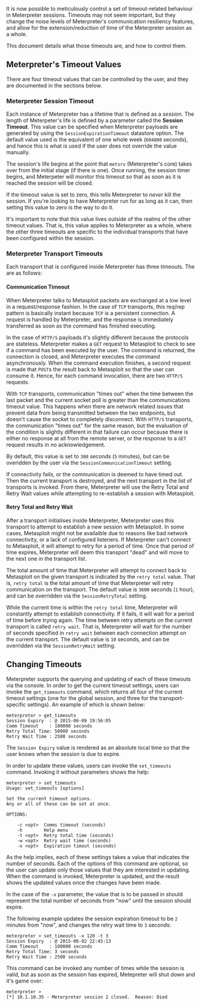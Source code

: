 It is now possible to meticulously control a set of timeout-related behaviour in Meterpreter sessions. Timeouts may not seem important, but they change the noise levels of Meterpreter's communication resiliency features, and allow for the extension/reduction of time of the Meterpreter session as a whole.

This document details what those timeouts are, and how to control them.

## Meterpreter's Timeout Values

There are four timeout values that can be controlled by the user, and they are documented in the sections below.

### Meterpreter Session Timeout

Each instance of Meterpreter has a lifetime that is defined as a _session_. The length of Meterpeter's life is defined by a parameter called the **Session Timeout**. This value can be specified when Meterpreter payloads are generated by using the `SessionExpirationTimeout` datastore option. The default value used is the equivalent of one whole week (`604800` seconds), and hence this is what is used if the user does not override the value manually.

The session's life begins at the point that `metsrv` (Meterpreter's core) takes over from the initial stage (if there is one). Once running, the session timer begins, and Meterpeter will monitor this timeout so that as soon as it is reached the session will be closed.

If the timeout value is set to zero, this tells Meterpreter to _never_ kill the session. If you're looking to have Meterpreter run for as long as it can, then setting this value to zero is the way to do it.

It's important to note that this value lives outside of the realms of the other timeout values. That is, this value applies to Meterpreter as a whole, where the other three timeouts are specific to the individual transports that have been configured within the session.

### Meterpreter Transport Timeouts

Each transport that is configured inside Meterpreter has three timeouts. The are as follows:

#### Communication Timeout

When Meterpreter talks to Metasploit packets are exchanged at a low level in a request/response fashion. In the case of `TCP` transports, this req/rep pattern is basically instant because `TCP` is a persistent connection. A request is handled by Meterpreter, and the response is immediately transferred as soon as the command has finished executing.

In the case of `HTTP/S` payloads it's slightly different because the protocols are stateless. Meterpreter makes a `GET` request to Metasploit to check to see if a command has been executed by the user. The command is returned, the connection is closed, and Meterpreter executes the command asynchronously. When the command execution finishes, a second request is made that `POST`s the result back to Metasploit so that the user can consume it. Hence, for each command invocation, there are two `HTTP/S` requests.

With `TCP` transports, communication "times out" when the time between the last packet and the current socket poll is greater than the communications timeout value. This happens when there are network related issues that prevent data from being transmitted between the two endpoints, but doesn't cause the socket to completely disconnect. With `HTTP/S` transports, the communication "times out" for the same reason, but the evaluation of the condition is slightly different in that failure can occur because there is either no response at all from the remote server, or the response to a `GET` request results in no acknowledgement.

By default, this value is set to `300` seconds (`5` minutes), but can be overidden by the user via the `SessionCommunicationTimeout` setting.

If connectivity fails, or the communication is deemed to have timed out. Then the current transport is destroyed, and the next transport in the list of transports is invoked. From there, Meterpreter will use the Retry Total and Retry Wait values while attempting to re-establish a session with Metasploit.

#### Retry Total and Retry Wait

After a transport initialises inside Meterpreter, Meterpreter uses this transport to attempt to establish a new session with Metasploit. In some cases, Metasploit might not be availalble due to reasons like bad network connectivity, or a lack of configured listeners. If Meterpreter can't connect to Metasploit, it will attempt to retry for a period of time. Once that period of time expires, Meterpreter will deem this transport "dead" and will move to the next one in the transport list.

The total amount of time that Meterpreter will attempt to connect back to Metasploit on the given transport is indicated by the `retry total` value. That is, `retry total` is the total amount of time that Meterpreter will retry communication on the transport. The default value is `3600` seconds (`1` hour), and can be overridden via the `SessionRetryTotal` setting.

While the current time is within the `retry total` time, Meterpreter will constantly attempt to establish connectivity. If it fails, it will wait for a period of time before trying again. The time between retry attempts on the current transport is called `retry wait`. That is, Meterpreter will wait for the number of seconds specified in `retry wait` between each connection attempt on the current transport. The default value is `10` seconds, and can be overridden via the `SessionRetryWait` setting.

## Changing Timeouts

Meterpreter supports the querying and updating of each of these timeouts via the console. In order to get the current timeout settings, users can invoke the `get_timeouts` command, which returns all four of the current timeout settings (one for the global session, and three for the transport-specific settings). An example of which is shown below:

```
meterpreter > get_timeouts 
Session Expiry  : @ 2015-06-09 19:56:05
Comm Timeout    : 100000 seconds
Retry Total Time: 50000 seconds
Retry Wait Time : 2500 seconds
```

The `Session Expiry` value is rendered as an absolute local time so that the user knows when the session is due to expire.

In order to update these values, users can invoke the `set_timeouts` command. Invoking it without parameters shows the help:

```
meterpreter > set_timeouts 
Usage: set_timeouts [options]

Set the current timeout options.
Any or all of these can be set at once.

OPTIONS:

    -c <opt>  Comms timeout (seconds)
    -h        Help menu
    -t <opt>  Retry total time (seconds)
    -w <opt>  Retry wait time (seconds)
    -x <opt>  Expiration timout (seconds)
```
As the help implies, each of these settings takes a value that indicates the number of seconds. Each of the options of this command are optional, so the user can update only those values that they are interested in updating. When the command is invoked, Meterpreter is updated, and the result shows the updated values once the changes have been made.

In the case of the `-x` parameter, the value that is to be passed in should represent the total number of seconds from "now" until the session should expire.

The following example updates the session expiration timeout to be `2` minutes from "now", and changes the retry wait time to `3` seconds:

```
meterpreter > set_timeouts -x 120 -t 3
Session Expiry  : @ 2015-06-02 22:45:13
Comm Timeout    : 100000 seconds
Retry Total Time: 3 seconds
Retry Wait Time : 2500 seconds
```

This command can be invoked any number of times while the session is valid, but as soon as the session has expired, Metepreter will shut down and it's game over:
```
meterpreter > 
[*] 10.1.10.35 - Meterpreter session 2 closed.  Reason: Died
```
